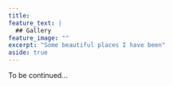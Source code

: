 ```yaml
---
title: 
feature_text: |
  ## Gallery
feature_image: ""
excerpt: "Some beautiful places I have been"
aside: true
---
```


To be continued...
